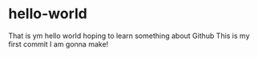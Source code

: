 # hello-world
That is ym hello world hoping to learn something about Github
This is my first commit I am gonna make!
